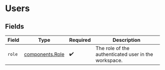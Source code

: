 # Users


## Fields

| Field                                                | Type                                                 | Required                                             | Description                                          |
| ---------------------------------------------------- | ---------------------------------------------------- | ---------------------------------------------------- | ---------------------------------------------------- |
| `role`                                               | [components.Role](../../models/components/role.md)   | :heavy_check_mark:                                   | The role of the authenticated user in the workspace. |